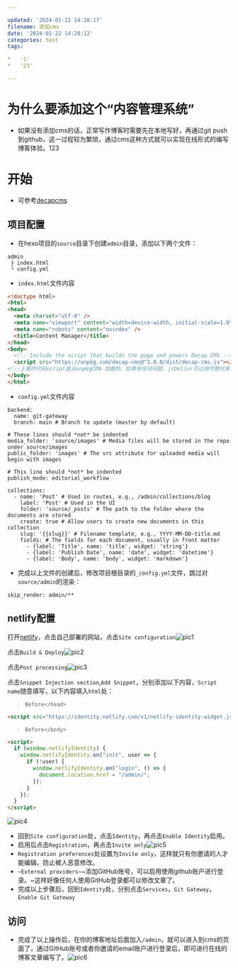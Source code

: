 ```yaml
---

updated: '2024-01-22 14:28:17'  
filename: 添加cms  
date: '2024-01-22 14:28:12'  
categories: test  
tags:

*   '1'
*   '23'

---
```


# 为什么要添加这个“内容管理系统”

*   如果没有添加cms的话，正常写作博客时需要先在本地写好，再通过git push到github，这一过程较为繁琐，通过cms这种方式就可以实现在线形式的编写博客体验。123

# 开始

*   可参考[decapcms](https://decapcms.org/docs/add-to-your-site/)

## 项目配置

*   在hexo项目的`source`目录下创建`admin`目录，添加以下两个文件：

```plaintext
admin
 ├ index.html
 └ config.yml
```

*   `index.html`文件内容

```html
<!doctype html>
<html>
<head>
  <meta charset="utf-8" />
  <meta name="viewport" content="width=device-width, initial-scale=1.0" />
  <meta name="robots" content="noindex" />
  <title>Content Manager</title>
</head>
<body>
  <!-- Include the script that builds the page and powers Decap CMS -->
  <script src="https://unpkg.com/decap-cms@^3.0.0/dist/decap-cms.js"></script>
<!--上面的代码script是从unpkgCDN 加载的。如果有任何问题，jsDelivr可以用作替代来源。只需将其设置src为https://cdn.jsdelivr.net/npm/decap-cms@^3.0.0/dist/decap-cms.js-->
</body>
</html>
```

*   `config.yml`文件内容

```plaintext
backend:
  name: git-gateway
  branch: main # Branch to update (master by default)

# These lines should *not* be indented
media_folder: 'source/images' # Media files will be stored in the repo under source/images
public_folder: 'images' # The src attribute for uploaded media will begin with images

# This line should *not* be indented
publish_mode: editorial_workflow

collections:
  - name: 'Post' # Used in routes, e.g., /admin/collections/blog
    label: 'Post' # Used in the UI
    folder: 'source/_posts' # The path to the folder where the documents are stored
    create: true # Allow users to create new documents in this collection
    slug: '{{slug}}' # Filename template, e.g., YYYY-MM-DD-title.md
    fields: # The fields for each document, usually in front matter
      - {label: 'Title', name: 'title', widget: 'string'}
      - {label: 'Publish Date', name: 'date', widget: 'datetime'}
      - {label: 'Body', name: 'body', widget: 'markdown'}
```

*   完成以上文件的创建后，修改项目根目录的`_config.yml`文件，跳过对`source/admin`的渲染：

```plaintext
skip_render: admin/**
```

## netlify配置

打开[netlify](https://app.netlify.com)，点击自己部署的网站，点击`Site configuration`![pic1](https://raw.gitmirror.com/rimdl/pic/master/20240111200239.png)

点击`Build & Deploy`![pic2](https://raw.gitmirror.com/rimdl/pic/master/20240111200712.png)

点击`Post processing`![pic3](https://raw.gitmirror.com/rimdl/pic/master/20240111200835.png)

点击`Snippet Injection section`,`Add Snippet`，分别添加以下内容，`Script name`随意填写，以下内容填入`html`处：

> `Before</head>`

```html
<script src="https://identity.netlify.com/v1/netlify-identity-widget.js"></script>
```

> `Before</body>`

```html
<script>
  if (window.netlifyIdentity) {
    window.netlifyIdentity.on("init", user => {
      if (!user) {
        window.netlifyIdentity.on("login", () => {
          document.location.href = "/admin/";
        });
      }
    });
  }
</script>
```

![pic4](https://raw.gitmirror.com/rimdl/pic/master/20240111201028.png)

*   回到`Site configuration`处，点击`Identity`，再点击`Enable Identity`启用。
*   启用后点击`Registration`，再点击`Invite only`![pic5](https://raw.gitmirror.com/rimdl/pic/master/20240111201801.png)
*   `Registration preferences`处设置为`Invite only`，这样就只有你邀请的人才能编辑，防止被人恶意修改。
*   `~External providers~`~添加GitHub账号，可以启用使用github账户进行登录。~这样好像任何人使用GitHub登录都可以修改文章了。
*   完成以上步骤后，回到`Identity`处，分别点击`Services`，`Git Gateway`，`Enable Git Gateway`

## 访问

*   完成了以上操作后，在你的博客地址后面加入`/admin`，就可以进入到cms的页面了，通过GitHub账号或者你邀请的email账户进行登录后，即可进行在线的博客文章编写了。![pic6](https://raw.gitmirror.com/rimdl/pic/master/20240111202616.png)
